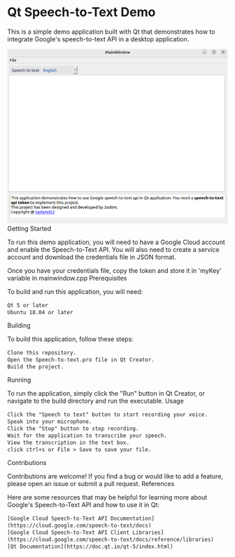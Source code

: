 # Qt Speech-to-Text Demo

This is a simple demo application built with Qt that demonstrates how to integrate Google's speech-to-text API in a desktop application.

![Demo](/images/demo.png)
Getting Started

To run this demo application, you will need to have a Google Cloud account and enable the Speech-to-Text API. You will also need to create a service account and download the credentials file in JSON format.

Once you have your credentials file, copy the token and store it in 'myKey' variable in mainwindow.cpp
Prerequisites

To build and run this application, you will need:

    Qt 5 or later
    Ubuntu 18.04 or later

Building

To build this application, follow these steps:

    Clone this repository.
    Open the Speech-to-text.pro file in Qt Creator.
    Build the project.

Running

To run the application, simply click the "Run" button in Qt Creator, or navigate to the build directory and run the executable.
Usage

    Click the "Speech to text" button to start recording your voice.
    Speak into your microphone.
    Click the "Stop" button to stop recording.
    Wait for the application to transcribe your speech.
    View the transcription in the text box.
    click ctrl+s or File > Save to save your file.

Contributions

Contributions are welcome! If you find a bug or would like to add a feature, please open an issue or submit a pull request.
References

Here are some resources that may be helpful for learning more about Google's Speech-to-Text API and how to use it in Qt:

    [Google Cloud Speech-to-Text API Documentation](https://cloud.google.com/speech-to-text/docs)
    [Google Cloud Speech-to-Text API Client Libraries](https://cloud.google.com/speech-to-text/docs/reference/libraries)
    [Qt Documentation](https://doc.qt.io/qt-5/index.html)
